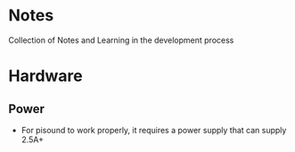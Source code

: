 # Notes
Collection of Notes and Learning in the development process

# Hardware
## Power
* For pisound to work properly, it requires a power supply that can supply 2.5A+ 
